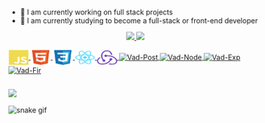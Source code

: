 ### 

- 🔭 I am currently working on full stack projects
- 🌱 I am currently studying to become a full-stack or front-end developer

<div align="center">
  <a href="https://github.com/lvadithe">
  <img height="180em" src="https://github-readme-stats.vercel.app/api?username=lvadithe&show_icons=true&theme=flag-india&include_all_commits=true&count_private=true"/>
  <img height="180em" src="https://github-readme-stats.vercel.app/api/top-langs/?username=lvadithe&layout=compact&langs_count=7&theme=flag-india"/>
</div>
  
<div style="display: inline_block"><br>
  <img align="center" alt="Vad-Js" height="30" width="40" src="https://raw.githubusercontent.com/devicons/devicon/master/icons/javascript/javascript-plain.svg">
  <img align="center" alt="Vad-HTML" height="30" width="40" src="https://raw.githubusercontent.com/devicons/devicon/master/icons/html5/html5-original.svg">
  <img align="center" alt="Vad-CSS" height="30" width="40" src="https://raw.githubusercontent.com/devicons/devicon/master/icons/css3/css3-original.svg">
  <img align="center" alt="Vad-React" height="30" width="40" src="https://raw.githubusercontent.com/devicons/devicon/master/icons/react/react-original.svg">
  <img align="center" alt="Vad-Redux" height="30" width="40" src="https://raw.githubusercontent.com/devicons/devicon/master/icons/redux/redux-original.svg">
  <img align="center" alt="Vad-Post" height="30" width="40" src="https://cdn.jsdelivr.net/gh/devicons/devicon/icons/postgresql/postgresql-original-wordmark.svg">
  <img align="center" alt="Vad-Node" height="30" width="40" src="https://cdn.jsdelivr.net/gh/devicons/devicon/icons/nodejs/nodejs-plain-wordmark.svg">
  <img align="center" alt="Vad-Exp" height="30" width="40" src="https://cdn.jsdelivr.net/gh/devicons/devicon/icons/express/express-original.svg">
  <img align="center" alt="Vad-Fir" height="30" width="40" src="https://cdn.jsdelivr.net/gh/devicons/devicon/icons/firebase/firebase-plain-wordmark.svg">
  
 
   ##
 
<div> 
  <a href="https://www.linkedin.com/in/vadith-gomez-21808a223/" target="_blank"><img src="https://img.shields.io/badge/-LinkedIn-%230077B5?style=for-the-badge&logo=linkedin&logoColor=white" target="_blank"></a> 
 
 ![snake gif](https://github.com/lvadithe/lvadithe/blob/output/github-contribution-grid-snake.gif)
</div>

